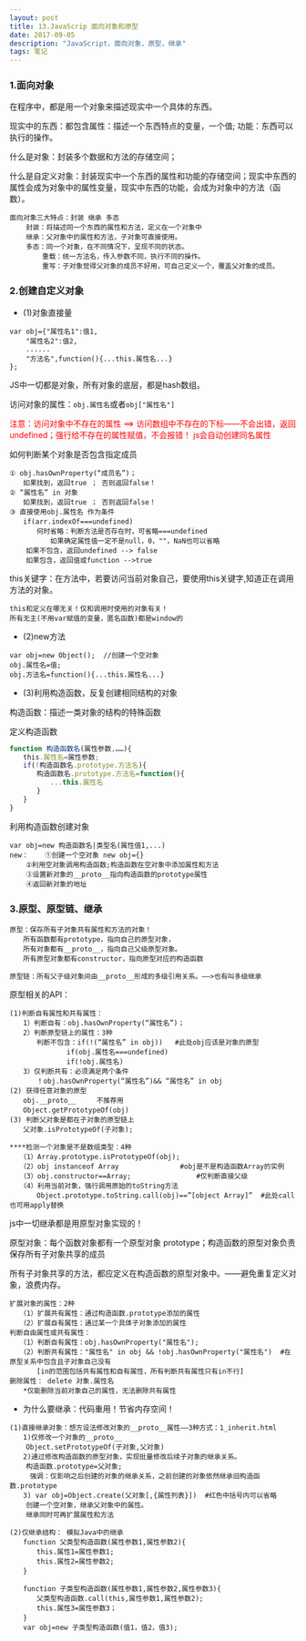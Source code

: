 ```yaml
---
layout: post
title: 13.JavaScrip 面向对象和原型
date: 2017-09-05
description: "JavaScript，面向对象，原型，继承"
tags: 笔记   
---
```


### 1.面向对象
在程序中，都是用一个对象来描述现实中一个具体的东西。

现实中的东西：都包含属性：描述一个东西特点的变量，一个值; 功能：东西可以执行的操作。

什么是对象：封装多个数据和方法的存储空间；

什么是自定义对象：封装现实中一个东西的属性和功能的存储空间；现实中东西的属性会成为对象中的属性变量，现实中东西的功能，会成为对象中的方法（函数）。

```
面向对象三大特点：封装 继承 多态
	封装：将描述同一个东西的属性和方法，定义在一个对象中
	继承：父对象中的属性和方法，子对象可直接使用。
	多态：同一个对象，在不同情况下，呈现不同的状态。
		重载：统一方法名，传入参数不同，执行不同的操作。
		重写：子对象觉得父对象的成员不好用，可自己定义一个，覆盖父对象的成员。
```

### 2.创建自定义对象
- (1)对象直接量
```
var obj={"属性名1":值1,
	"属性名2":值2,
	......	
	"方法名",function(){...this.属性名...}
};
```
JS中一切都是对象，所有对象的底层，都是hash数组。

访问对象的属性：`obj.属性名`或者`obj["属性名"]`

<font color=#f00>注意：访问对象中不存在的属性 ==> 访问数组中不存在的下标——不会出错，返回undefined；强行给不存在的属性赋值，不会报错！ js会自动创建同名属性</font>

如何判断某个对象是否包含指定成员
```
① obj.hasOwnProperty(“成员名”)；
　　如果找到，返回true ； 否则返回false！
② “属性名” in 对象
　　如果找到，返回true ； 否则返回false！
③ 直接使用obj.属性名 作为条件
　　if(arr.indexOf===undefined) 
　　　　何时省略：判断方法是否存在时，可省略===undefined
		  如果确定属性值一定不是null，0，""，NaN也可以省略
	如果不包含，返回undefined --> false
	如果包含，返回值或function -->true
```
this关键字：在方法中，若要访问当前对象自己，要使用this关键字,知道正在调用方法的对象。

`this和定义在哪无关！仅和调用时使用的对象有关！`<br>
`所有无主(不用var赋值的变量，匿名函数)都是window的`

- (2)new方法
```
var obj=new Object();  //创建一个空对象
obj.属性名=值;
obj.方法名=function(){...this.属性名...}
```
- (3)利用构造函数，反复创建相同结构的对象

构造函数：描述一类对象的结构的特殊函数

定义构造函数
```javascript
function 构造函数名(属性参数,……){
　　this.属性名=属性参数;
　　if(!构造函数名.prototype.方法名){	
　　　　构造函数名.prototype.方法名=function(){
　　　　　　...this.属性名
　　　　}
　　}
}

```
利用构造函数创建对象
```
var obj=new 构造函数名|类型名(属性值1,...)
new：	①创建一个空对象 new obj={}
	②利用空对象调用构造函数;构造函数在空对象中添加属性和方法
	③设置新对象的__proto__指向构造函数的prototype属性
	④返回新对象的地址
```
### 3.原型、原型链、继承
```
原型：保存所有子对象共有属性和方法的对象！
　　所有函数都有prototype，指向自己的原型对象，
　　所有对象都有__proto__，指向自己父级原型对象。
　　所有原型对象都有constructor，指向原型对应的构造函数
```
```
原型链：所有父子级对象间由__proto__形成的多级引用关系。——>也有叫多级继承
```
原型相关的API：
```
(1)判断自有属性和共有属性：
　　1）判断自有：obj.hasOwnProperty(“属性名”)；
　　2）判断原型链上的属性：3种
　　　　判断不包含：if(!(“属性名” in obj))	#此处obj应该是对象的原型
	　　　　　　if(obj.属性名===undefined)
	　　　　　　if(!obj.属性名)
　　3）仅判断共有：必须满足两个条件
　　　　！obj.hasOwnProperty(“属性名”)&& “属性名” in obj
(2) 获得任意对象的原型
　　obj.__proto__		不推荐用
　　Object.getPrototypeOf(obj)
(3) 判断父对象是都在子对象的原型链上
　　父对象.isPrototypeOf(子对象);

****检测一个对象是不是数组类型：4种
　　（1）Array.prototype.isPrototypeOf(obj);
　　（2）obj instanceof Array				#obj是不是构造函数Array的实例
　　（3）obj.constructor==Array;				#仅判断直接父级
　　（4）利用当前对象，强行调用原始的toString方法
　　　　Object.prototype.toString.call(obj)==”[object Array]”  #此处call也可用apply替换

```

js中一切继承都是用原型对象实现的！

原型对象：每个函数对象都有一个原型对象 prototype；构造函数的原型对象负责保存所有子对象共享的成员

所有子对象共享的方法，都应定义在构造函数的原型对象中。——避免重复定义对象，浪费内存。

```
扩展对象的属性：2种
　　（1）扩展共有属性：通过构造函数.prototype添加的属性
　　（2）扩展自有属性：通过某一个具体子对象添加的属性
判断自由属性或共有属性：
　　（1）判断自有属性：obj.hasOwnProperty("属性名");
　　（2）判断共有属性："属性名" in obj && !obj.hasOwnProperty("属性名")	#在原型关系中包含且子对象自己没有
　　　　[in的范围包括共有属性和自有属性，所有判断共有属性只有in不行]
删除属性： delete 对象.属性名
　　*仅能删除当前对象自己的属性，无法删除共有属性
```
- 为什么要继承：代码重用！节省内存空间！
```
(1)直接继承对象：想方设法修改对象的__proto__属性——3种方式：1_inherit.html
　　1)仅修改一个对象的__proto__
	Object.setPrototypeOf(子对象,父对象)
　　2)通过修改构造函数的原型对象，实现批量修改后续子对象的继承关系。
	构造函数.prototype=父对象;		
　　　强调：仅影响之后创建的对象的继承关系，之前创建的对象依然继承旧构造函数.prototype
　　3) var obj=Object.create(父对象[,{属性列表}])  #红色中括号内可以省略
	创建一个空对象，继承父对象中的属性。
	继承同时可再扩展属性和方法

(2)仅继承结构： 模拟Java中的继承
　　function 父类型构造函数(属性参数1,属性参数2){
　　　　this.属性1=属性参数1;
　　　　this.属性2=属性参数2;
　　}

　　function 子类型构造函数(属性参数1,属性参数2,属性参数3){
　　　　父类型构造函数.call(this,属性参数1,属性参数2);
　　　　this.属性3=属性参数3；
　　}
　　var obj=new 子类型构造函数(值1，值2，值3);
```


